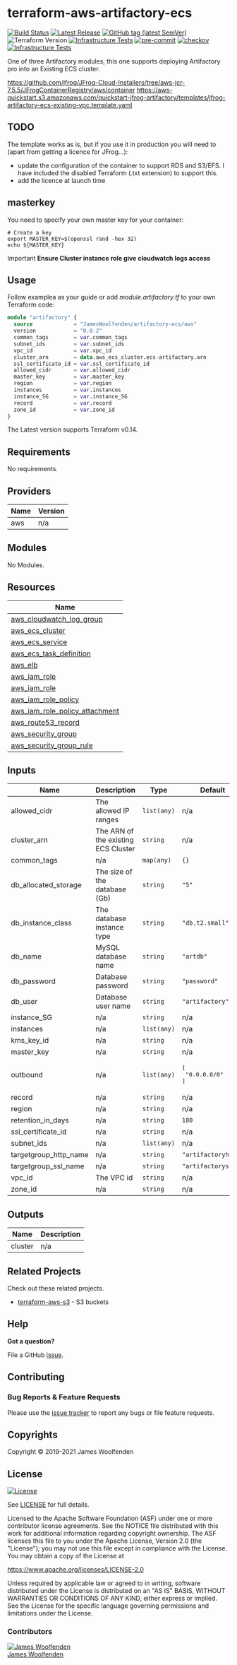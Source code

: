 # terraform-aws-artifactory-ecs

[![Build Status](https://github.com/JamesWoolfenden/terraform-aws-artifactory-ecs/workflows/Verify%20and%20Bump/badge.svg?branch=master)](https://github.com/JamesWoolfenden/terraform-aws-artifactory-ecs)
[![Latest Release](https://img.shields.io/github/release/JamesWoolfenden/terraform-aws-artifactory-ecs.svg)](https://github.com/JamesWoolfenden/terraform-aws-artifactory-ecs/releases/latest)
[![GitHub tag (latest SemVer)](https://img.shields.io/github/tag/JamesWoolfenden/terraform-aws-artifactory.svg?label=latest)](https://github.com/JamesWoolfenden/terraform-aws-artifactory/releases/latest)
![Terraform Version](https://img.shields.io/badge/tf-%3E%3D0.14.0-blue.svg)
[![Infrastructure Tests](https://www.bridgecrew.cloud/badges/github/JamesWoolfenden/terraform-aws-artifactory/cis_aws)](https://www.bridgecrew.cloud/link/badge?vcs=github&fullRepo=JamesWoolfenden%2Fterraform-aws-artifactory&benchmark=CIS+AWS+V1.2)
[![pre-commit](https://img.shields.io/badge/pre--commit-enabled-brightgreen?logo=pre-commit&logoColor=white)](https://github.com/pre-commit/pre-commit)
[![checkov](https://img.shields.io/badge/checkov-verified-brightgreen)](https://www.checkov.io/)
[![Infrastructure Tests](https://www.bridgecrew.cloud/badges/github/jameswoolfenden/terraform-aws-artifactory/general)](https://www.bridgecrew.cloud/link/badge?vcs=github&fullRepo=JamesWoolfenden%2Fterraform-aws-artifactory&benchmark=INFRASTRUCTURE+SECURITY)

One of three Artifactory modules, this one supports deploying Artifactory pro into an Existing ECS cluster.

<https://github.com/jfrog/JFrog-Cloud-Installers/tree/aws-jcr-7.5.5/JFrogContainerRegistry/aws/container>
<https://aws-quickstart.s3.amazonaws.com/quickstart-jfrog-artifactory/templates/jfrog-artifactory-ecs-existing-vpc.template.yaml>

## TODO

The template works as is, but if you use it in production you will need to (apart from getting a licence for JFrog...):

- update the configuration of the container to support RDS and S3/EFS. I have included the disabled Terraform (.txt extension) to support this.
- add the licence at launch time

## masterkey

You need to specify your own master key for your container:

```shell
# Create a key
export MASTER_KEY=$(openssl rand -hex 32)
echo ${MASTER_KEY}
```

Important **Ensure Cluster instance role give cloudwatch logs access**

## Usage

Follow examplea as your guide or add _module.artifactory.tf_ to your own Terraform code:

```terraform
module "artifactory" {
  source             = "JamesWoolfenden/artifactory-ecs/aws"
  version            = "0.0.2"
  common_tags        = var.common_tags
  subnet_ids         = var.subnet_ids
  vpc_id             = var.vpc_id
  cluster_arn        = data.aws_ecs_cluster.ecs-artifactory.arn
  ssl_certificate_id = var.ssl_certificate_id
  allowed_cidr       = var.allowed_cidr
  master_key         = var.master_key
  region             = var.region
  instances          = var.instances
  instance_SG        = var.instance_SG
  record             = var.record
  zone_id            = var.zone_id
}
```

The Latest version supports Terraform v0.14.

<!-- BEGINNING OF PRE-COMMIT-TERRAFORM DOCS HOOK -->
## Requirements

No requirements.

## Providers

| Name | Version |
|------|---------|
| aws | n/a |

## Modules

No Modules.

## Resources

| Name |
|------|
| [aws_cloudwatch_log_group](https://registry.terraform.io/providers/hashicorp/aws/latest/docs/resources/cloudwatch_log_group) |
| [aws_ecs_cluster](https://registry.terraform.io/providers/hashicorp/aws/latest/docs/data-sources/ecs_cluster) |
| [aws_ecs_service](https://registry.terraform.io/providers/hashicorp/aws/latest/docs/resources/ecs_service) |
| [aws_ecs_task_definition](https://registry.terraform.io/providers/hashicorp/aws/latest/docs/resources/ecs_task_definition) |
| [aws_elb](https://registry.terraform.io/providers/hashicorp/aws/latest/docs/resources/elb) |
| [aws_iam_role](https://registry.terraform.io/providers/hashicorp/aws/latest/docs/data-sources/iam_role) |
| [aws_iam_role](https://registry.terraform.io/providers/hashicorp/aws/latest/docs/resources/iam_role) |
| [aws_iam_role_policy](https://registry.terraform.io/providers/hashicorp/aws/latest/docs/resources/iam_role_policy) |
| [aws_iam_role_policy_attachment](https://registry.terraform.io/providers/hashicorp/aws/latest/docs/resources/iam_role_policy_attachment) |
| [aws_route53_record](https://registry.terraform.io/providers/hashicorp/aws/latest/docs/resources/route53_record) |
| [aws_security_group](https://registry.terraform.io/providers/hashicorp/aws/latest/docs/resources/security_group) |
| [aws_security_group_rule](https://registry.terraform.io/providers/hashicorp/aws/latest/docs/resources/security_group_rule) |

## Inputs

| Name | Description | Type | Default | Required |
|------|-------------|------|---------|:--------:|
| allowed\_cidr | The allowed IP ranges | `list(any)` | n/a | yes |
| cluster\_arn | The ARN of the existing ECS Cluster | `string` | n/a | yes |
| common\_tags | n/a | `map(any)` | `{}` | no |
| db\_allocated\_storage | The size of the database (Gb) | `string` | `"5"` | no |
| db\_instance\_class | The database instance type | `string` | `"db.t2.small"` | no |
| db\_name | MySQL database name | `string` | `"artdb"` | no |
| db\_password | Database password | `string` | `"password"` | no |
| db\_user | Database user name | `string` | `"artifactory"` | no |
| instance\_SG | n/a | `string` | n/a | yes |
| instances | n/a | `list(any)` | n/a | yes |
| kms\_key\_id | n/a | `string` | n/a | yes |
| master\_key | n/a | `string` | n/a | yes |
| outbound | n/a | `list(any)` | <pre>[<br>  "0.0.0.0/0"<br>]</pre> | no |
| record | n/a | `string` | n/a | yes |
| region | n/a | `string` | n/a | yes |
| retention\_in\_days | n/a | `string` | `180` | no |
| ssl\_certificate\_id | n/a | `string` | n/a | yes |
| subnet\_ids | n/a | `list(any)` | n/a | yes |
| targetgroup\_http\_name | n/a | `string` | `"artifactoryhttp"` | no |
| targetgroup\_ssl\_name | n/a | `string` | `"artifactoryssl"` | no |
| vpc\_id | The VPC id | `string` | n/a | yes |
| zone\_id | n/a | `string` | n/a | yes |

## Outputs

| Name | Description |
|------|-------------|
| cluster | n/a |
<!-- END OF PRE-COMMIT-TERRAFORM DOCS HOOK -->

## Related Projects

Check out these related projects.

- [terraform-aws-s3](https://github.com/jameswoolfenden/terraform-aws-s3) - S3 buckets

## Help

**Got a question?**

File a GitHub [issue](https://github.com/JamesWoolfenden/terraform-aws-artifactory/issues).

## Contributing

### Bug Reports & Feature Requests

Please use the [issue tracker](https://github.com/JamesWoolfenden/terraform-aws-artifactory/issues) to report any bugs or file feature requests.

## Copyrights

Copyright © 2019-2021 James Woolfenden

## License

[![License](https://img.shields.io/badge/License-Apache%202.0-blue.svg)](https://opensource.org/licenses/Apache-2.0)

See [LICENSE](LICENSE) for full details.

Licensed to the Apache Software Foundation (ASF) under one
or more contributor license agreements. See the NOTICE file
distributed with this work for additional information
regarding copyright ownership. The ASF licenses this file
to you under the Apache License, Version 2.0 (the
"License"); you may not use this file except in compliance
with the License. You may obtain a copy of the License at

<https://www.apache.org/licenses/LICENSE-2.0>

Unless required by applicable law or agreed to in writing,
software distributed under the License is distributed on an
"AS IS" BASIS, WITHOUT WARRANTIES OR CONDITIONS OF ANY
KIND, either express or implied. See the License for the
specific language governing permissions and limitations
under the License.

### Contributors

[![James Woolfenden][jameswoolfenden_avatar]][jameswoolfenden_homepage]<br/>[James Woolfenden][jameswoolfenden_homepage]

[jameswoolfenden_homepage]: https://github.com/jameswoolfenden
[jameswoolfenden_avatar]: https://github.com/jameswoolfenden.png?size=150
[github]: https://github.com/jameswoolfenden
[linkedin]: https://www.linkedin.com/in/jameswoolfenden/
[twitter]: https://twitter.com/JimWoolfenden
[share_twitter]: https://twitter.com/intent/tweet/?text=terraform-aws-artifactory&url=https://github.com/JamesWoolfenden/terraform-aws-artifactory
[share_linkedin]: https://www.linkedin.com/shareArticle?mini=true&title=terraform-aws-artifactory&url=https://github.com/JamesWoolfenden/terraform-aws-artifactory
[share_reddit]: https://reddit.com/submit/?url=https://github.com/JamesWoolfenden/terraform-aws-artifactory
[share_facebook]: https://facebook.com/sharer/sharer.php?u=https://github.com/JamesWoolfenden/terraform-aws-artifactory
[share_email]: mailto:?subject=terraform-aws-artifactory&body=https://github.com/JamesWoolfenden/terraform-aws-artifactory
